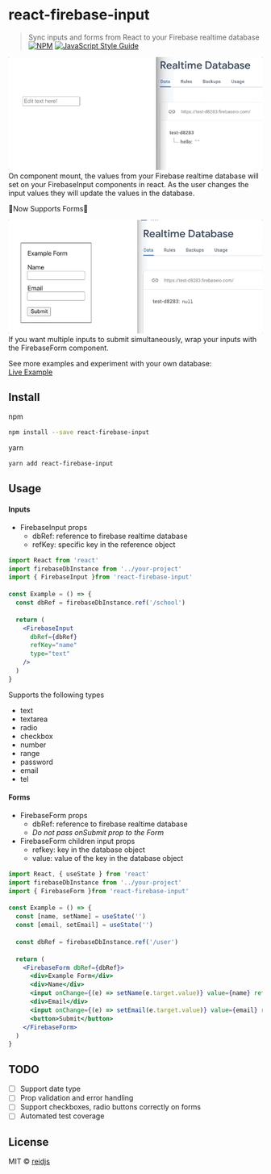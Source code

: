# react-firebase-input

> Sync inputs and forms from React to your Firebase realtime database  
[![NPM](https://img.shields.io/npm/v/react-firebase-input.svg)](https://www.npmjs.com/package/react-firebase-input) [![JavaScript Style Guide](https://img.shields.io/badge/code_style-standard-brightgreen.svg)](https://standardjs.com)  

![input animation](input1.gif)  
On component mount, the values from your Firebase realtime database will set on your FirebaseInput components in react. As the user changes the input values they will update the values in the database. 

🎉Now Supports Forms🎉  

![form animation](form1.gif)  
If you want multiple inputs to submit simultaneously, wrap your inputs with the FirebaseForm component. 

See more examples and experiment with your own database:  
[Live Example](https://reidjs.github.io/react-firebase-input/)


## Install
npm  
```bash
npm install --save react-firebase-input
```

yarn  
```bash
yarn add react-firebase-input
```

## Usage

#### Inputs <FirebaseInput/>
- FirebaseInput props
  - dbRef: reference to firebase realtime database
  - refKey: specific key in the reference object

```jsx
import React from 'react'
import firebaseDbInstance from '../your-project'
import { FirebaseInput }from 'react-firebase-input'

const Example = () => {
  const dbRef = firebaseDbInstance.ref('/school')

  return (
    <FirebaseInput
      dbRef={dbRef} 
      refKey="name"
      type="text"
    />
  )
}

```

Supports the following types 
- text 
- textarea
- radio
- checkbox
- number
- range
- password
- email
- tel

#### Forms <FirebaseForm/>
- FirebaseForm props
  - dbRef: reference to firebase realtime database
  - *Do not pass onSubmit prop to the Form*
- FirebaseForm children input props
  - refkey: key in the database object
  - value: value of the key in the database object

```jsx
import React, { useState } from 'react'
import firebaseDbInstance from '../your-project'
import { FirebaseForm }from 'react-firebase-input'

const Example = () => {
  const [name, setName] = useState('')
  const [email, setEmail] = useState('')

  const dbRef = firebaseDbInstance.ref('/user')

  return (
    <FirebaseForm dbRef={dbRef}>
      <div>Example Form</div>
      <div>Name</div>
      <input onChange={(e) => setName(e.target.value)} value={name} refkey="name" />
      <div>Email</div>
      <input onChange={(e) => setEmail(e.target.value)} value={email} refkey="email" type="email" />
      <button>Submit</button>
    </FirebaseForm>
  )
}
```

## TODO

- [ ] Support date type
- [ ] Prop validation and error handling
- [ ] Support checkboxes, radio buttons correctly on forms
- [ ] Automated test coverage

## License

MIT © [reidjs](https://github.com/reidjs)
